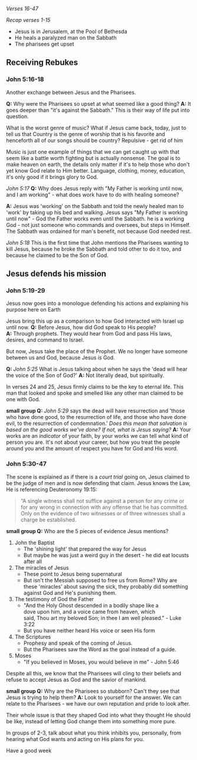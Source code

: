 _Verses 16-47_

_Recap verses 1-15_

- Jesus is in Jerusalem, at the Pool of Bethesda
- He heals a paralyzed man on the Sabbath
- The pharisees get upset

## Receiving Rebukes

### John 5:16-18

Another exchange between Jesus and the Pharisees.

**Q:** Why were the Pharisees so upset at what seemed like a good thing?
**A:** It goes deeper than "it's against the Sabbath." This is their way of life put into question.

What is the worst genre of music?
What if Jesus came back, today, just to tell us that Country is the genre of worship that is his favorite and henceforth all of our songs should be country?
Repulsive - get rid of him

Music is just one example of things that we can get caught up with that seem like a battle worth fighting but is actually nonsense.
The goal is to make heaven on earth, the details only matter if it's to help those who don't yet know God relate to Him better.
Language, clothing, money, education, it's only good if it brings glory to God.

_John 5:17_
**Q:** Why does Jesus reply with "My Father is working until now, and I am working" - what does work have to do with healing someone?

**A:** Jesus was 'working' on the Sabbath and told the newly healed man to 'work' by taking up his bed and walking.
Jesus says "My Father is working until now" - God the Father works even until the Sabbath.
he is a working God - not just someone who commands and oversees, but steps in Himself.
The Sabbath was ordained for man's benefit, not because God needed rest.

_John 5:18_
This is the first time that John mentions the Pharisees wanting to kill Jesus, because he broke the Sabbath and told other to do it too, and because he claimed to be the Son of God.

## Jesus defends his mission

### John 5:19-29

Jesus now goes into a monologue defending his actions and explaining his purpose here on Earth

Jesus bring this up as a comparison to how God interacted with Israel up until now.
**Q:** Before Jesus, how did God speak to His people?  
**A:** Through prophets. They would hear from God and pass His laws, desires, and command to Israel.

But now, Jesus take the place of the Prophet. We no longer have someone between us and God, because Jesus _is_ God.

**Q:** _John 5:25_ What is Jesus talking about when he says the 'dead will hear the voice of the Son of God?'
**A:** Not literally dead, but spiritually.

In verses 24 and 25, Jesus firmly claims to be the key to eternal life. This man that looked and spoke and smelled like any other man claimed to be one with God.

**small group Q:** _John 5:29_ says the dead will have resurrection and 'those who have done good, to the resurrection of life, and those who have done evil, to the resurrection of condemnation.' _Does this mean that salvation is based on the good works we've done? If not, what is Jesus saying?_
**A:** Your works are an _indicator_ of your faith, by your works we can tell what kind of person you are.
It's not about your career, but how you treat the people around you and the amount of respect you have for God and His word.

### John 5:30-47

The scene is explained as if there is a _court trial_ going on, Jesus claimed to be the judge of men and is now defending that claim.
Jesus knows the Law, He is referencing Deuteronomy 19:15:

> “A single witness shall not suffice against a person for any crime or for any wrong in connection with any offense that he has committed. Only on the evidence of two witnesses or of three witnesses shall a charge be established.

**small group Q:** Who are the 5 pieces of evidence Jesus mentions?

1. John the Baptist
   - The 'shining light' that prepared the way for Jesus
   - But maybe he was just a weird guy in the desert - he did eat locusts after all
2. The miracles of Jesus
   - These point to Jesus being supernatural
   - But isn't the Messiah supposed to free us from Rome? Why are these 'miracles' about saving the sick, they probably did something against God and He's punishing them.
3. The testimony of God the Father
   - "And the Holy Ghost descended in a bodily shape like a dove upon him, and a voice came from heaven, which said, Thou art my beloved Son; in thee I am well pleased." - Luke 3:22
   - But you have neither heard His voice or seen His form
4. The Scriptures
   - Prophesy and speak of the coming of Jesus.
   - But the Pharisees saw the Word as the goal instead of a guide.
5. Moses
   - "If you believed in Moses, you would believe in me" - John 5:46

Despite all this, we know that the Pharisees will cling to their beliefs and refuse to accept Jesus as God and the savior of mankind.

**small group Q:** Why are the Pharisees so stubborn? Can't they see that Jesus is trying to help them?
**A:** Look to yourself for the answer. We can relate to the Pharisees - we have our own reputation and pride to look after.

Their whole issue is that they shaped God into what they thought He should be like, instead of letting God change them into something more pure.

In groups of 2-3, talk about what you think inhibits you, personally, from hearing what God wants and acting on His plans for you.

Have a good week
